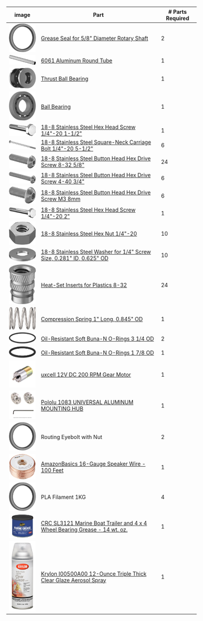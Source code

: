 | image | Part | # Parts Required |
| ----- | ---- | ---------------- |    
|<img src="images\grease_seal.png" title="Grease Seal" width="100">|[Grease Seal for 5/8" Diameter Rotary Shaft](https://www.mcmaster.com/5154T83) | 2 |
|<img src="images\aluminum_round_tube.png" title="Grease Seal" width="100">|[6061 Aluminum Round Tube](https://www.mcmaster.com/9056K91) | 1 |	
|<img src="images\thrust_bearing.png" title="Grease Seal" width="100">|[Thrust Ball Bearing](https://www.mcmaster.com/6655K38) |	1 |	
|<img src="images\ball_bearing.png" title="Grease Seal" width="100">|[Ball Bearing](https://www.mcmaster.com/60355K506) | 1 |
|<img src="images\hex_head_screw_1_1_2_inch.png" title="Grease Seal" width="100">|[18-8 Stainless Steel Hex Head Screw 1/4"-20 1-1/2"](https://www.mcmaster.com/92198a546) | 1	 |
|<img src="images\carriage_bolt.png" title="Grease Seal" width="100">|[18-8 Stainless Steel Square-Neck Carriage Bolt 1/4"-20 5-1/2"](https://www.mcmaster.com/92356A564) | 6 |
|<img src="images\8-32_hex_screw.png" title="Grease Seal" width="100">|[18-8 Stainless Steel Button Head Hex Drive Screw 8-32 5/8"](https://www.mcmaster.com/92949A196) | 24 |
|<img src="images\4-40_hex_screw.png" title="Grease Seal" width="100">|[18-8 Stainless Steel Button Head Hex Drive Screw 4-40 3/4"](https://www.mcmaster.com/92949A113) | 6	|
|<img src="images\M3_8mm_hex_screw.png" title="Grease Seal" width="100">|[18-8 Stainless Steel Button Head Hex Drive Screw M3 8mm](https://www.mcmaster.com/92095A181) | 6 |	
|<img src="images\hex_head_screw_2_inch.png" title="Grease Seal" width="100">|[18-8 Stainless Steel Hex Head Screw 1/4"-20 2"](https://www.mcmaster.com/92198A550) | 1 |	
|<img src="images\hex_nut.png" title="Grease Seal" width="100">|[18-8 Stainless Steel Hex Nut 1/4"-20](https://www.mcmaster.com/91845A029) | 10 |	
|<img src="images\washer.png" title="Grease Seal" width="100">|[18-8 Stainless Steel Washer for 1/4" Screw Size, 0.281" ID, 0.625" OD](https://www.mcmaster.com/92141A029) | 10 |	
|<img src="images\heat-set_inserts.png" title="Grease Seal" width="100">|[Heat-Set Inserts for Plastics 8-32](https://www.mcmaster.com/93365A142) | 24 |	
|<img src="images\spring.png" title="Grease Seal" width="100">|[Compression Spring 1" Long, 0.845" OD](https://www.mcmaster.com/9657K319) | 1 |	
|<img src="images\3_inch_orings.png" title="Grease Seal" width="100">|[Oil-Resistant Soft Buna-N O-Rings 3 1/4 OD](https://www.mcmaster.com/2418T189) | 2 |	
|<img src="images\1_7_8_oring.png" title="Grease Seal" width="100">|[Oil-Resistant Soft Buna-N O-Rings 1 7/8 OD](https://www.mcmaster.com/2418T178) | 1 |	
|<img src="images\motor.jpg" title="Grease Seal" width="100">|[uxcell 12V DC 200 RPM Gear Motor](https://smile.amazon.com/gp/product/B01KTXRB90/ref=oh_aui_search_asin_title?ie=UTF8&psc=1) | 1 |	
|<img src="images\hub.jpg" title="Grease Seal" width="100">|[Pololu 1083 UNIVERSAL ALUMINUM MOUNTING HUB](https://smile.amazon.com/gp/product/B00B887FX8/ref=oh_aui_search_asin_title?ie=UTF8&psc=1) | 1 |	
|<img src="images\grease_seal.png" title="Grease Seal" width="100">|Routing Eyebolt with Nut | 2  
|<img src="images\wire.jpg" title="Grease Seal" width="100">|[AmazonBasics 16-Gauge Speaker Wire - 100 Feet](https://smile.amazon.com/gp/product/B006LW0W5Y/ref=oh_aui_search_asin_title?ie=UTF8&psc=1) | 1 |	
|<img src="images\grease_seal.png" title="Grease Seal" width="100">|PLA Filament 1KG | 4 |	
|<img src="images\grease.jpg" title="Grease Seal" width="100">|[CRC SL3121 Marine Boat Trailer and 4 x 4 Wheel Bearing Grease - 14 wt. oz.](https://smile.amazon.com/gp/product/B000CPJMY8/ref=oh_aui_search_asin_title?ie=UTF8&psc=1) | 1 |	
|<img src="images\spray.jpg" title="Grease Seal" width="100">|[Krylon I00500A00 12-Ounce Triple Thick Clear Glaze Aerosol Spray](https://smile.amazon.com/gp/product/B001144TJC/ref=oh_aui_search_asin_title?ie=UTF8&psc=1) | 1 |	
